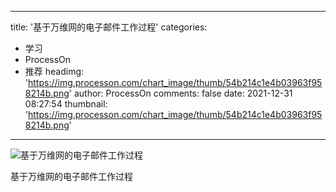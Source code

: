 
---
title: '基于万维网的电子邮件工作过程'
categories: 
 - 学习
 - ProcessOn
 - 推荐
headimg: 'https://img.processon.com/chart_image/thumb/54b214c1e4b03963f958214b.png'
author: ProcessOn
comments: false
date: 2021-12-31 08:27:54
thumbnail: 'https://img.processon.com/chart_image/thumb/54b214c1e4b03963f958214b.png'
---

<div>   
<img class="thumb" alt="基于万维网的电子邮件工作过程" src="https://img.processon.com/chart_image/thumb/54b214c1e4b03963f958214b.png" referrerpolicy="no-referrer">
<p>基于万维网的电子邮件工作过程</p>  
</div>
            
